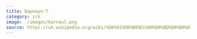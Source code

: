 ```yaml
---
title: Барнаул-Т
category: zrk
image: ./images/barnaul.png
source: https://uk.wikipedia.org/wiki/%D0%91%D0%B0%D1%80%D0%BD%D0%B0%D1%83%D0%BB-%D0%A2
---
```

